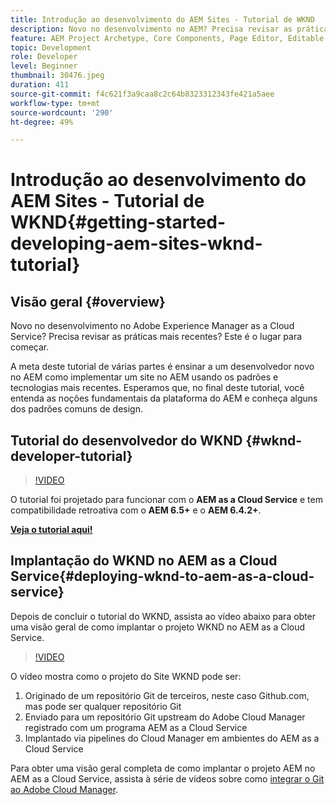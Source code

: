 ```yaml
---
title: Introdução ao desenvolvimento do AEM Sites - Tutorial de WKND
description: Novo no desenvolvimento no AEM? Precisa revisar as práticas recomendadas? Este é o lugar para começar. A meta deste tutorial de várias partes é ensinar a um desenvolvedor novo no AEM como implementar um site no AEM usando os padrões e tecnologias mais recentes.
feature: AEM Project Archetype, Core Components, Page Editor, Editable Templates
topic: Development
role: Developer
level: Beginner
thumbnail: 30476.jpeg
duration: 411
source-git-commit: f4c621f3a9caa8c2c64b8323312343fe421a5aee
workflow-type: tm+mt
source-wordcount: '290'
ht-degree: 49%

---
```



# Introdução ao desenvolvimento do AEM Sites - Tutorial de WKND{#getting-started-developing-aem-sites-wknd-tutorial}

## Visão geral {#overview}

Novo no desenvolvimento no Adobe Experience Manager as a Cloud Service? Precisa revisar as práticas mais recentes? Este é o lugar para começar.

A meta deste tutorial de várias partes é ensinar a um desenvolvedor novo no AEM como implementar um site no AEM usando os padrões e tecnologias mais recentes. Esperamos que, no final deste tutorial, você entenda as noções fundamentais da plataforma do AEM e conheça alguns dos padrões comuns de design.

## Tutorial do desenvolvedor do WKND {#wknd-developer-tutorial}

>[!VIDEO](https://video.tv.adobe.com/v/30476?quality=12&learn=on)

O tutorial foi projetado para funcionar com o **AEM as a Cloud Service** e tem compatibilidade retroativa com o **AEM 6.5+** e o **AEM 6.4.2+**.

**[Veja o tutorial aqui!](https://experienceleague.adobe.com/docs/experience-manager-learn/getting-started-wknd-tutorial-develop/overview.html?lang=pt-BR)**

## Implantação do WKND no AEM as a Cloud Service{#deploying-wknd-to-aem-as-a-cloud-service}

Depois de concluir o tutorial do WKND, assista ao vídeo abaixo para obter uma visão geral de como implantar o projeto WKND no AEM as a Cloud Service.

>[!VIDEO](https://video.tv.adobe.com/v/30191?quality=12&learn=on)

O vídeo mostra como o projeto do Site WKND pode ser:

1. Originado de um repositório Git de terceiros, neste caso Github.com, mas pode ser qualquer repositório Git
2. Enviado para um repositório Git upstream do Adobe Cloud Manager registrado com um programa AEM as a Cloud Service
3. Implantado via pipelines do Cloud Manager em ambientes do AEM as a Cloud Service

Para obter uma visão geral completa de como implantar o projeto AEM no AEM as a Cloud Service, assista à série de vídeos sobre como [integrar o Git ao Adobe Cloud Manager](https://docs.adobe.com/content/help/pt-BR/experience-manager-cloud-manager/using/managing-code/setup-cloud-manager-git-integration.html).
